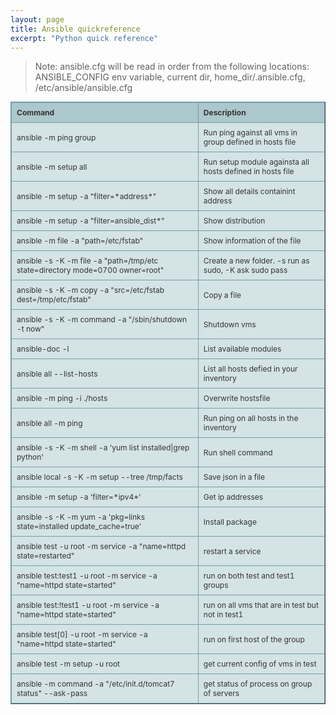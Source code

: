```yaml
---
layout: page 
title: Ansible quickreference
excerpt: "Python quick reference"
---
```

> Note: ansible.cfg will be read in order from the following locations: ANSIBLE_CONFIG env variable, current dir, home_dir/.ansible.cfg, /etc/ansible/ansible.cfg</td></tr>

<style type="text/css">
.tftable {font-size:12px;color:#333333;width:100%;border-width: 1px;border-color: #729ea5;border-collapse: collapse;}
.tftable th {font-size:12px;background-color:#acc8cc;border-width: 1px;padding: 8px;border-style: solid;border-color: #729ea5;text-align:left;}
.tftable tr {background-color:#d4e3e5;}
.tftable td {font-size:12px;border-width: 1px;padding: 8px;border-style: solid;border-color: #729ea5;}
.tftable tr:hover {background-color:#ffffff;}
</style>
<table class="tftable" border="1">
<tbody>
<tr><th>Command</th><th>Description</th></tr>
<tr><td>ansible -m ping group</td><td>Run ping against all vms in group defined in hosts file</td></tr>
<tr><td>ansible -m setup all</td><td>Run setup module againsta all hosts defined in hosts file</td></tr>
<tr><td>ansible <hosts> -m setup -a "filter=*address*"</td><td>Show all details containint address</td></tr>
<tr><td>ansible <hosts> -m setup -a "filter=ansible_dist*"</td><td>Show distribution</td></tr>
<tr><td>ansible <hosts> -m file -a "path=/etc/fstab"</td><td>Show information of the file	</td></tr>
<tr><td>ansible <host> -s -K -m file -a "path=/tmp/etc state=directory mode=0700 owner=root"</td><td>Create a new folder. -s run as sudo, -K ask sudo pass</td></tr>
<tr><td>ansible <hosts> -s -K -m copy -a "src=/etc/fstab dest=/tmp/etc/fstab"</td><td>Copy a file</td></tr>
<tr><td>ansible <hosts> -s -K -m command -a "/sbin/shutdown -t now"</td><td>Shutdown vms</td></tr>
<tr><td>ansible-doc -l 	</td><td>List available modules</td></tr>
<tr><td>ansible all --list-hosts</td><td>List all hosts defied in your inventory</td></tr>
<tr><td>ansible <hosts> -m ping -i ./hosts</td><td>Overwrite hostsfile</td></tr>
<tr><td>ansible all -m ping	</td><td>Run ping on all hosts in the inventory</td></tr>

<tr><td>ansible <hosts> -s -K -m shell -a 'yum list installed|grep python'	</td><td>Run shell command </td></tr>
<tr><td>ansible local -s -K -m setup --tree /tmp/facts</td><td>Save json in a file  </td></tr>
<tr><td>ansible <hosts> -m setup  -a 'filter=*ipv4*'	</td><td>Get ip addresses</td></tr>
<tr><td>ansible <host> -s -K -m yum  -a 'pkg=links state=installed update_cache=true'</td><td>Install package </td></tr>


<tr><td>ansible test -u root -m service -a "name=httpd state=restarted"	</td><td> restart a service</td></tr> 
<tr><td>ansible test:test1 -u root -m service -a "name=httpd state=started"	</td><td> run on both test and test1 groups</td></tr>
<tr><td>ansible test:!test1 -u root -m service -a "name=httpd state=started" </td><td> run on all vms that are in test but not in test1</td></tr>
<tr><td>ansible test[0] -u root -m service -a "name=httpd state=started" </td><td> run on first host of the group </td></tr>

<tr><td>ansible test -m setup -u root	 </td><td> get current config of vms in test</td></tr>

<tr><td>ansible <group> -m command -a "/etc/init.d/tomcat7 status" --ask-pass</td><td> get status of process on group of servers</td></tr>
</tbody>
</table>
